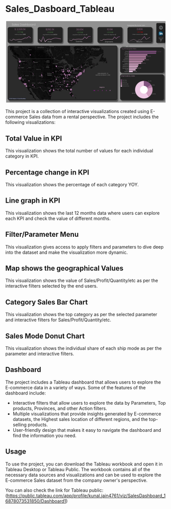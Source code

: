 # Sales_Dasboard_Tableau
![Alt text](https://github.com/kunaljain001/Sales_Dasboard_Tableau/blob/main/Dashboard%201.png)

This project is a collection of interactive visualizations created using E-commerce Sales data from a rental perspective. The project includes the following visualizations:


## Total Value in KPI 

This visualization shows the total number of values for each individual category in KPI. 

## Percentage change in KPI

This visualization shows the percentage of each category YOY.

## Line graph in KPI 

This visualization shows the last 12 months data where users can explore each KPI and check the value of different months.

## Filter/Parameter Menu

This visualization gives access to apply filters and parameters to dive deep into the dataset and make the visualization more dynamic.

## Map shows the geographical Values 

This visualization shows the value of Sales/Profit/Quantity/etc as per the interactive filters selected by the end users.

## Category Sales Bar Chart

This visualization shows the top category as per the selected parameter and interactive filters for Sales/Profit/Quantity/etc.

## Sales Mode Donut Chart

This visualization shows the individual share of each ship mode as per the parameter and interactive filters.

## Dashboard

The project includes a Tableau dashboard that allows users to explore the E-commerce data in a variety of ways. Some of the features of the dashboard include:

- Interactive filters that allow users to explore the data by Parameters, Top products, Provinces, and other Action filters.
- Multiple visualizations that provide insights generated by E-commerce datasets, the Highest sales location of different regions, and the top-selling products.
- User-friendly design that makes it easy to navigate the dashboard and find the information you need.

## Usage

To use the project, you can download the Tableau workbook and open it in Tableau Desktop or Tableau Public. The workbook contains all of the necessary data sources and visualizations and can be used to explore the E-commerce Sales dataset from the company owner's perspective.

You can also check the link for Tableau public: (https://public.tableau.com/app/profile/kunal.jain4761/viz/SalesDashboard_16878073531850/Dashboard1)
